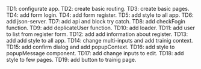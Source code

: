 TD1: configurate app.
TD2: create basic routing.
TD3: create basic pages.
TD4: add form login.
TD4: add form register.
TD5: add style to all app.
TD6: add json-server.
TD7: add api and block try catch.
TD8: add checkFogin function.
TD9: add deplicateUser function.
TD10: add loader.
TD11: add user to list from register form. 
TD12: add add information about register.
TD13: add add style to all app.
TD14: change multi-inputs and add trainig context.
TD15: add confirm dialog and add popupContext.
TD16: add style to popupMessage component.
TD17: add change inputs to edit.
TD18: add style to few pages.
TD19: add button to trainig page.

